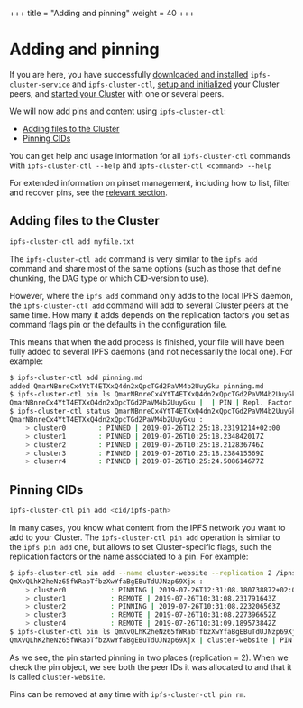 +++
title = "Adding and pinning"
weight = 40
+++

# Adding and pinning

If you are here, you have successfully [downloaded and installed](/documentation/getting-started/installation) `ipfs-cluster-service` and `ipfs-cluster-ctl`, [setup and initialized](/documentation/getting-started/setup) your Cluster peers, and [started your Cluster](/documentation/getting-started/start) with one or several peers.

We will now add pins and content using `ipfs-cluster-ctl`:

* [Adding files to the Cluster](#adding-files-to-the-cluster)
* [Pinning CIDs](#pinning-cids)

<div class="tipbox tip">You can get help and usage information for all <code>ipfs-cluster-ctl</code> commands with <code>ipfs-cluster-ctl --help</code> and <code>ipfs-cluster-ctl &lt;command&gt; --help</code></div>

For extended information on pinset management, including how to list, filter and recover pins, see the [relevant section](/documentation/reference/pinset).

## Adding files to the Cluster

```sh
ipfs-cluster-ctl add myfile.txt
```

The `ipfs-cluster-ctl add` command is very similar to the `ipfs add` command and share most of the same options (such as those that define chunking, the DAG type or which CID-version to use).

However, where the `ipfs add` command only adds to the local IPFS daemon, the `ipfs-cluster-ctl add` command will add to several Cluster peers at the same time. How many it adds depends on the replication factors you set as command flags pin or the defaults in the configuration file.

This means that when the add process is finished, your file will have been fully added to several IPFS daemons (and not necessarily the local one). For example:

```sh
$ ipfs-cluster-ctl add pinning.md
added QmarNBnreCx4YtT4ETXxQ4dn2xQpcTGd2PaVM4b2UuyGku pinning.md
$ ipfs-cluster-ctl pin ls QmarNBnreCx4YtT4ETXxQ4dn2xQpcTGd2PaVM4b2UuyGku # check pin data
QmarNBnreCx4YtT4ETXxQ4dn2xQpcTGd2PaVM4b2UuyGku |  | PIN | Repl. Factor: -1 | Allocations: [everywhere] | Recursive
$ ipfs-cluster-ctl status QmarNBnreCx4YtT4ETXxQ4dn2xQpcTGd2PaVM4b2UuyGku # request status from every peer
QmarNBnreCx4YtT4ETXxQ4dn2xQpcTGd2PaVM4b2UuyGku :
    > cluster0        : PINNED | 2019-07-26T12:25:18.23191214+02:00
    > cluster1        : PINNED | 2019-07-26T10:25:18.234842017Z
    > cluster2        : PINNED | 2019-07-26T10:25:18.212836746Z
    > cluster3        : PINNED | 2019-07-26T10:25:18.238415569Z
    > cluserr4        : PINNED | 2019-07-26T10:25:24.508614677Z
```

## Pinning CIDs

```sh
ipfs-cluster-ctl pin add <cid/ipfs-path>
```

In many cases, you know what content from the IPFS network you want to add to your Cluster. The `ipfs-cluster-ctl pin add` operation is similar to the `ipfs pin add` one, but allows to set Cluster-specific flags, such the replication factors or the name associated to a pin. For example:

```sh
$ ipfs-cluster-ctl pin add --name cluster-website --replication 2 /ipns/cluster.ipfs.io
QmXvQLhK2heNz65fWRabTfbzXwYfaBgEBuTdUJNzp69Xjx :
    > cluster0           : PINNING | 2019-07-26T12:31:08.180738872+02:00
    > cluster1           : REMOTE | 2019-07-26T10:31:08.231791643Z
    > cluster2           : PINNING | 2019-07-26T10:31:08.223206563Z
    > cluster3           : REMOTE | 2019-07-26T10:31:08.227396652Z
    > cluster4           : REMOTE | 2019-07-26T10:31:09.189573842Z
$ ipfs-cluster-ctl pin ls QmXvQLhK2heNz65fWRabTfbzXwYfaBgEBuTdUJNzp69Xjx
QmXvQLhK2heNz65fWRabTfbzXwYfaBgEBuTdUJNzp69Xjx | cluster-website | PIN | Repl. Factor: 2--2 | Allocations: [12D3KooWGbmjg3MDUYFosLNPbE1jKkv5fzKHD7wyGDa1P95iKMjF QmYY1ggjoew5eFrvkenTR3F4uWqtkBkmgfJk8g9Qqcwy51] | Recursive

```

As we see, the pin started pinning in two places (replication = 2). When we check the pin object, we see both the peer IDs it was allocated to and that it is called `cluster-website`.

Pins can be removed at any time with `ipfs-cluster-ctl pin rm`.
